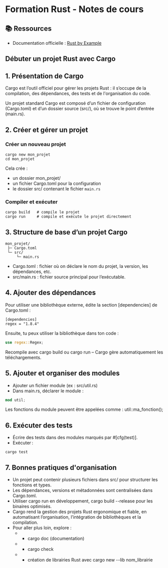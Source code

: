 # Formation Rust - Notes de cours

## 📚 Ressources
- Documentation officielle : [Rust by Example](https://doc.rust-lang.org/rust-by-example/)

## Débuter un projet Rust avec Cargo

## 1. Présentation de Cargo

Cargo est l’outil officiel pour gérer les projets Rust : il s’occupe de la compilation, des dépendances, des tests et de l'organisation du code.

Un projet standard Cargo est composé d’un fichier de configuration (Cargo.toml) et d’un dossier source (src/), où se trouve le point d’entrée (main.rs).

## 2. Créer et gérer un projet
### Créer un nouveau projet
```text
cargo new mon_projet
cd mon_projet
```

Cela crée :

- un dossier mon_projet/
- un fichier Cargo.toml pour la configuration
- le dossier src/ contenant le fichier ```main.rs```

### Compiler et exécuter
```text
cargo build   # compile le projet
cargo run     # compile et exécute le projet directement
```

## 3. Structure de base d’un projet Cargo
```text
mon_projet/
 ├─ Cargo.toml
 └─ src/
     └─ main.rs
```
- Cargo.toml : fichier où on déclare le nom du projet, la version, les dépendances, etc.
- src/main.rs : fichier source principal pour l’exécutable.

## 4. Ajouter des dépendances
Pour utiliser une bibliothèque externe, édite la section [dependencies] de Cargo.toml :
```text
[dependencies]
regex = "1.8.4"
```
Ensuite, tu peux utiliser la bibliothèque dans ton code :
```rust
use regex::Regex;
```
Recompile avec cargo build ou cargo run – Cargo gère automatiquement les téléchargements.

## 5. Ajouter et organiser des modules
- Ajouter un fichier module (ex : src/util.rs)
- Dans main.rs, déclarer le module :
```rust
mod util;
```
Les fonctions du module peuvent être appelées comme : util::ma_fonction();

## 6. Exécuter des tests
- Écrire des tests dans des modules marqués par #[cfg(test)].
- Exécuter :
```text
cargo test
```

## 7. Bonnes pratiques d'organisation
- Un projet peut contenir plusieurs fichiers dans src/ pour structurer les fonctions et types.
- Les dépendances, versions et métadonnées sont centralisées dans Cargo.toml.
- Utiliser cargo run en développement, cargo build --release pour les binaires optimisés.
- Cargo rend la gestion des projets Rust ergonomique et fiable, en automatisant l’organisation, l’intégration de bibliothèques et la compilation.
- Pour aller plus loin, explore :
  - - cargo doc (documentation)
  - - cargo check
  - - création de librairies Rust avec cargo new --lib nom_librairie
























